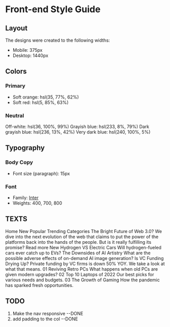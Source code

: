 # Front-end Style Guide

## Layout

The designs were created to the following widths:

- Mobile: 375px
- Desktop: 1440px

## Colors

### Primary

- Soft orange: hsl(35, 77%, 62%)
- Soft red: hsl(5, 85%, 63%)

### Neutral

Off-white: hsl(36, 100%, 99%)
Grayish blue: hsl(233, 8%, 79%)
Dark grayish blue: hsl(236, 13%, 42%)
Very dark blue: hsl(240, 100%, 5%)

## Typography

### Body Copy

- Font size (paragraph): 15px

### Font

- Family: [Inter](https://fonts.google.com/specimen/Inter)
- Weights: 400, 700, 800


## TEXTS
Home New Popular Trending Categories The Bright Future of Web 3.0? We dive into the next evolution of the web that claims to put the power of the platforms back into the hands of the people. But is it really fulfilling its promise? Read more New Hydrogen VS Electric Cars Will hydrogen-fueled cars ever catch up to EVs? The Downsides of AI Artistry What are the possible adverse effects of on-demand AI image generation? Is VC Funding Drying Up? Private funding by VC firms is down 50% YOY. We take a look at what that means. 01 Reviving Retro PCs What happens when old PCs are given modern upgrades? 02 Top 10 Laptops of 2022 Our best picks for various needs and budgets. 03 The Growth of Gaming How the pandemic has sparked fresh opportunities.


## TODO
1. Make the nav responsive --DONE
2. add padding to the col  --DONE